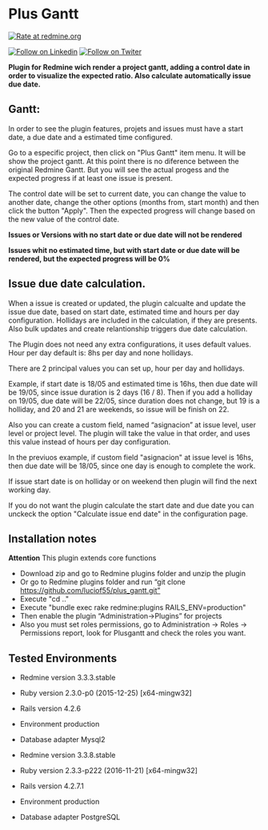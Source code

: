 # Plus Gantt


[![Rate at redmine.org](http://img.shields.io/badge/rate%20at-redmine.org-blue.svg?style=flat)](http://www.redmine.org/plugins/plus_gantt)

[![Follow on Linkedin](https://aib.msu.edu/graphics/linked_in.png)](https://www.linkedin.com/in/lucioferrero/)
[![Follow on Twiter](https://aib.msu.edu/graphics/twitter_logo.png)](https://twitter.com/luciof55/)

**Plugin for Redmine wich render a project gantt, adding a control date in order to visualize the expected ratio. Also calculate automatically issue due date.**

## Gantt:

In order to see the plugin features, projets and issues must have a start date, a due date and a estimated time configured.

Go to a especific project, then click on "Plus Gantt" item menu. It will be show the project gantt. At this point there is no diference between the original Redmine Gantt. But you will see the actual progess and the expected progress if at least one issue is present.

The control date will be set to current date, you can change the value to another date, change the other options (months from, start month) and then click the button "Apply". Then the expected progress will change based on the new value of the control date.

**Issues or Versions with no start date or due date will not be rendered**

**Issues whit no estimated time, but with start date or due date will be rendered, but the expected progress will be 0%**

## Issue due date calculation.

When a issue is created or updated, the plugin calcualte and update the issue due date, based on start date, estimated time and hours per day configuration. Hollidays are included in the calculation, if they are presents. Also bulk updates and create relantionship triggers due date calculation.

The Plugin does not need any extra configurations, it uses default values. Hour per day default is: 8hs per day and none hollidays.

There are 2 principal values you can set up, hour per day and hollidays.

Example, if start date is 18/05 and estimated time is 16hs, then due date will be 19/05, since issue duration is 2 days (16 / 8). Then if you add a holliday on 19/05, due date will be 22/05, since duration does not change, but 19 is a holliday, and 20 and 21 are weekends, so issue will be finish on 22.

Also you can create a custom field, named “asignacion” at issue level, user level or project level. The plugin will take the value in that order, and uses this value instead of hours per day configuration.

In the previuos example, if custom field "asignacion" at issue level is 16hs, then due date will be 18/05, since one day is enough to complete the work.

If issue start date is on holliday or on weekend then plugin will find the next working day.

If you do not want the plugin calculate the start date and due date you can unckeck the option "Calculate issue end date" in the configuration page.

## Installation notes

**Attention** This plugin extends core functions

* Download zip and go to Redmine plugins folder and unzip the plugin 
* Or go to Redmine plugins folder and run “git clone https://github.com/luciof55/plus_gantt.git”
* Execute "cd .."
* Execute "bundle exec rake redmine:plugins RAILS_ENV=production"
* Then enable the plugin “Administration->Plugins” for projects
* Also you must set roles permissions, go to Administration -> Roles -> Permissions report, look for Plusgantt and check the roles you want.

## Tested Environments
* Redmine version                3.3.3.stable
* Ruby version                   2.3.0-p0 (2015-12-25) [x64-mingw32]
* Rails version                  4.2.6
* Environment                    production
* Database adapter               Mysql2

* Redmine version                3.3.8.stable
* Ruby version                   2.3.3-p222 (2016-11-21) [x64-mingw32]
* Rails version                  4.2.7.1
* Environment                    production
* Database adapter               PostgreSQL
